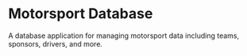 # Motorsport Database

A database application for managing motorsport data including teams, sponsors, drivers, and more.

